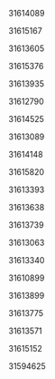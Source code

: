 31614089

31615167

31613605

31615376

31613935

31612790

31614525

31613089

31614148

31615820

31613393

31613638

31613739

31613063

31613340

31610899

31613899

31613775

31613571

31615152

31594625

